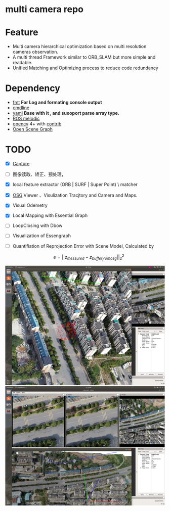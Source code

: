# multi camera repo 



# Feature
- Multi camera hierarchical optimization based on multi resolution cameras observation.
- A multi thread Framework similar to ORB_SLAM but more simple and readable.
- Unified Matching and Optimizing process to reduce code redundancy


# Dependency 
- [fmt](https://github.com/fmtlib/fmt) **For Log and formating console output**
- [cmdline](https://github.com/tanakh/cmdline)
- [yaml](https://github.com/jimmiebergmann/mini-yaml) **Base with it , and suooport parse array type.**
- [ROS melodic](http://wiki.ros.org/melodic/Installation/Ubuntu) 
- [opencv](https://github.com/opencv/opencv) 4+  with  [contrib](https://github.com/opencv/opencv_contrib)
- [Open Scene Graph](https://github.com/openscenegraph/OpenSceneGraph)



# TODO 
- [X] [Capture](./modules/capture/README.md)
- [ ] 图像读取、矫正、预处理， 
- [X] local feature extractor (ORB | SURF | Super Point) \ matcher
- [X] [OSG](https://github.com/openscenegraph/OpenSceneGraph) Viewer 、Visulization Tracjtory and Camera and Maps.
- [X] Visual Odemetry
- [X] Local Mapping with Essential Graph
- [ ] LoopClosing with Dbow 
- [ ] Visualization of Essengraph
- [ ] Quantifiation of Reprojection Error with Scene Model,  Calculated by 

    $$ e = ||z_{messured} - z_{buffer_from osg} ||_2^2$$


![](./.readme/align_result.png)
![](./.readme/osg_model_visulization.png)




